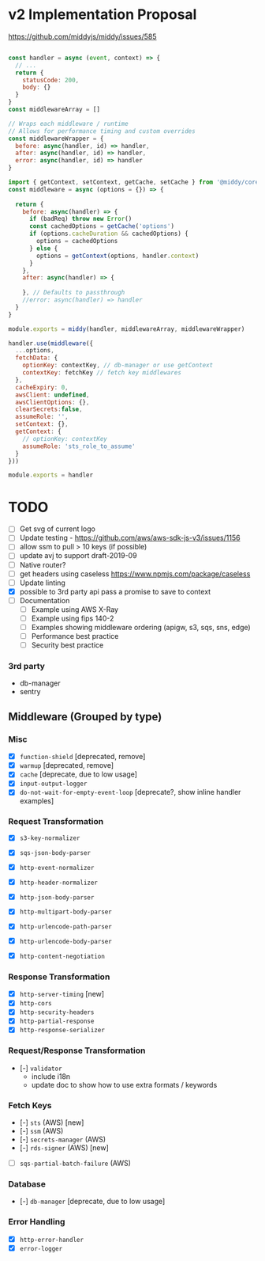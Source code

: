 # v2 Implementation Proposal

https://github.com/middyjs/middy/issues/585

```js

const handler = async (event, context) => {
  // ...
  return {
    statusCode: 200,
    body: {}
  }
}
const middlewareArray = []

// Wraps each middleware / runtime
// Allows for performance timing and custom overrides
const middlewareWrapper = {
  before: async(handler, id) => handler,
  after: async(handler, id) => handler,
  error: async(handler, id) => handler
}

import { getContext, setContext, getCache, setCache } from '@middy/core/util'
const middleware = async (options = {}) => {
  
  return {
    before: async(handler) => {
      if (badReq) throw new Error()
      const cachedOptions = getCache('options')
      if (options.cacheDuration && cachedOptions) {
        options = cachedOptions
      } else {
        options = getContext(options, handler.context)
      }
    },
    after: async(handler) => {
      
    }, // Defaults to passthrough
    //error: async(handler) => handler
  }
}

module.exports = middy(handler, middlewareArray, middlewareWrapper)

handler.use(middleware({
  ...options,
  fetchData: {
    optionKey: contextKey, // db-manager or use getContext
    contextKey: fetchKey // fetch key middlewares
  },
  cacheExpiry: 0,
  awsClient: undefined,
  awsClientOptions: {},
  clearSecrets:false,
  assumeRole: '',
  setContext: {},
  getContext: {
    // optionKey: contextKey
    assumeRole: 'sts_role_to_assume'
  }
}))

module.exports = handler
```

# TODO
- [ ] Get svg of current logo
- [ ] Update testing - https://github.com/aws/aws-sdk-js-v3/issues/1156
- [ ] allow ssm to pull > 10 keys (if possible)
- [ ] update avj to support draft-2019-09
- [ ] Native router?
- [ ] get headers using caseless https://www.npmjs.com/package/caseless
- [ ] Update linting
- [x] possible to 3rd party api pass a promise to save to context
- [ ] Documentation
  - [ ] Example using AWS X-Ray
  - [ ] Example using fips 140-2
  - [ ] Examples showing middleware ordering (apigw, s3, sqs, sns, edge)
  - [ ] Performance best practice
  - [ ] Security best practice
  
### 3rd party
- db-manager
- sentry

## Middleware (Grouped by type)

### Misc
- [x] `function-shield` [deprecated, remove]
- [x] `warmup` [deprecated, remove]
- [x] `cache` [deprecate, due to low usage]
- [x] `input-output-logger`
- [x] `do-not-wait-for-empty-event-loop` [deprecate?, show inline handler examples]

### Request Transformation
- [x] `s3-key-normalizer`
- [x] `sqs-json-body-parser`
- [x] `http-event-normalizer`
- [x] `http-header-normalizer`
- [x] `http-json-body-parser`
- [x] `http-multipart-body-parser`
- [x] `http-urlencode-path-parser`
- [x] `http-urlencode-body-parser`
- [x] `http-content-negotiation`

  
### Response Transformation
- [x] `http-server-timing` [new]
- [x] `http-cors`
- [x] `http-security-headers`
- [x] `http-partial-response`
- [x] `http-response-serializer`

### Request/Response Transformation
- [-] `validator`
  - include i18n
  - update doc to show how to use extra formats / keywords
  
### Fetch Keys
- [-] `sts` (AWS) [new]
- [-] `ssm` (AWS)
- [-] `secrets-manager` (AWS)
- [-] `rds-signer` (AWS) [new]
- [ ] `sqs-partial-batch-failure` (AWS)

### Database
- [-] `db-manager` [deprecate, due to low usage]

### Error Handling
- [x] `http-error-handler`
- [x] `error-logger`
